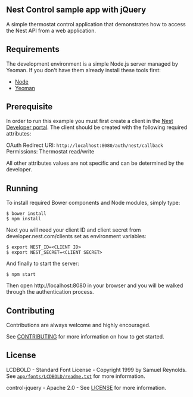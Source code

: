 ## Nest Control sample app with jQuery

A simple thermostat control application that demonstrates how to access the Nest API from a web
application.

## Requirements

The development environment is a simple Node.js server managed by Yeoman.
If you don't have them already install these tools first:

* [Node][node]
* [Yeoman][yeoman]

## Prerequisite

In order to run this example you must first create a client in the [Nest Developer portal][nest-dev-portal]. The client should be created with the following required attributes:

OAuth Redirect URI: `http://localhost:8080/auth/nest/callback`
Permissions: Thermostat read/write

All other attributes values are not specific and can be determined by the developer.

## Running

To install required Bower components and Node modules, simply type:

    $ bower install
    $ npm install

Next you will need your client ID and client secret from developer.nest.com/clients set as environment variables:

    $ export NEST_ID=<CLIENT ID>
    $ export NEST_SECRET=<CLIENT SECRET>

And finally to start the server:

    $ npm start

Then open http://localhost:8080 in your browser and you will be walked through the authentication process.

## Contributing

Contributions are always welcome and highly encouraged.

See [CONTRIBUTING][contrib] for more information on how to get started.

## License

LCDBOLD - Standard Font License - Copyright 1999 by Samuel Reynolds. See [`app/fonts/LCDBOLD/readme.txt`][font-license] for more information.

control-jquery - Apache 2.0 - See [LICENSE][license] for more information.

[node]: https://nodejs.org/en/download/
[yeoman]: http://yeoman.io/learning/index.html
[nest-dev-portal]: https://developer.nest.com/clients
[contrib]: CONTRIBUTING.md
[license]: LICENSE
[font-license]: https://github.com/nestlabs/control-jquery/blob/master/app/fonts/LCDBOLD/readme.txt
